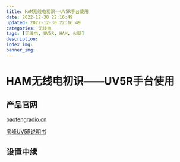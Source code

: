 ```yaml
---
title: HAM无线电初识——UV5R手台使用
date: 2022-12-30 22:16:49
updated: 2022-12-30 22:16:49
categories: 无线电
tags: [无线电, UV5R, HAM, 火腿]
description: 
index_img: 
banner_img: 
---
```

# HAM无线电初识——UV5R手台使用

## 产品官网

[baofengradio.cn](http://www.baofengradio.cn/product-detail/uv-5r/)

[宝峰UV5R说明书](https://www.gabil.com.tw/pdf/1458/Baofeng%E5%AF%B6%E5%B3%B0UV5R%E4%B8%AD%E6%96%87%E8%AA%AA%E6%98%8E%E6%9B%B8.pdf)

## 设置中续
